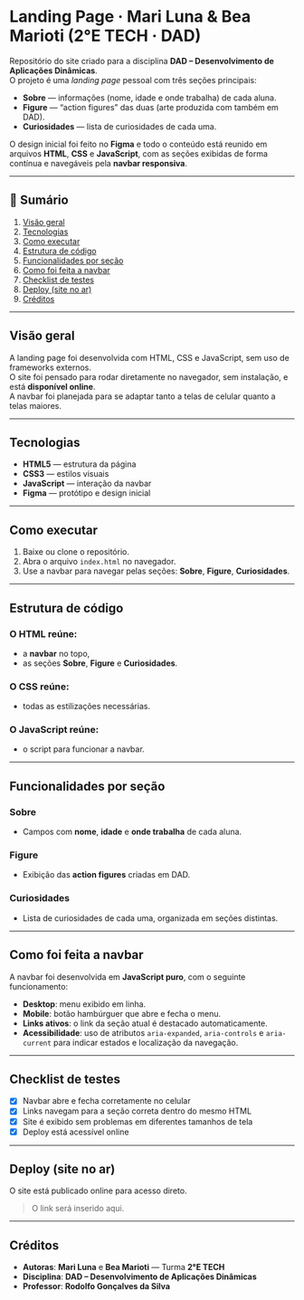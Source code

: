 # Landing Page · Mari Luna & Bea Marioti (2°E TECH · DAD)

Repositório do site criado para a disciplina **DAD – Desenvolvimento de Aplicações Dinâmicas**.  
O projeto é uma _landing page_ pessoal com três seções principais:

- **Sobre** — informações (nome, idade e onde trabalha) de cada aluna.  
- **Figure** — “action figures” das duas (arte produzida com também em DAD).  
- **Curiosidades** — lista de curiosidades de cada uma.  

O design inicial foi feito no **Figma** e todo o conteúdo está reunido em arquivos **HTML**, **CSS** e **JavaScript**, com as seções exibidas de forma contínua e navegáveis pela **navbar responsiva**.

---

## 🧭 Sumário

1. [Visão geral](#visão-geral)  
2. [Tecnologias](#tecnologias)  
3. [Como executar](#como-executar)  
4. [Estrutura de código](#estrutura-de-código)  
5. [Funcionalidades por seção](#funcionalidades-por-seção)  
6. [Como foi feita a navbar](#como-foi-feita-a-navbar)  
7. [Checklist de testes](#checklist-de-testes)  
8. [Deploy (site no ar)](#deploy-site-no-ar)  
9. [Créditos](#créditos)  

---

## Visão geral

A landing page foi desenvolvida com HTML, CSS e JavaScript, sem uso de frameworks externos.  
O site foi pensado para rodar diretamente no navegador, sem instalação, e está **disponível online**.  
A navbar foi planejada para se adaptar tanto a telas de celular quanto a telas maiores.  

---

## Tecnologias

- **HTML5** — estrutura da página  
- **CSS3** — estilos visuais  
- **JavaScript** — interação da navbar  
- **Figma** — protótipo e design inicial  

---

## Como executar

1. Baixe ou clone o repositório.  
2. Abra o arquivo `index.html` no navegador.  
3. Use a navbar para navegar pelas seções: **Sobre**, **Figure**, **Curiosidades**.  

---

## Estrutura de código

### O HTML reúne:
- a **navbar** no topo,  
- as seções **Sobre**, **Figure** e **Curiosidades**.  

### O CSS reúne:
- todas as estilizações necessárias.

### O JavaScript reúne:
- o script para funcionar a navbar.

---

## Funcionalidades por seção

### Sobre
- Campos com **nome**, **idade** e **onde trabalha** de cada aluna.  

### Figure
- Exibição das **action figures** criadas em DAD.  

### Curiosidades
- Lista de curiosidades de cada uma, organizada em seções distintas.  

---

## Como foi feita a navbar

A navbar foi desenvolvida em **JavaScript puro**, com o seguinte funcionamento:

- **Desktop**: menu exibido em linha.  
- **Mobile**: botão hambúrguer que abre e fecha o menu.  
- **Links ativos**: o link da seção atual é destacado automaticamente.  
- **Acessibilidade**: uso de atributos `aria-expanded`, `aria-controls` e `aria-current` para indicar estados e localização da navegação.  

---

## Checklist de testes

- [X] Navbar abre e fecha corretamente no celular  
- [X] Links navegam para a seção correta dentro do mesmo HTML  
- [X] Site é exibido sem problemas em diferentes tamanhos de tela  
- [X] Deploy está acessível online  

---

## Deploy (site no ar)

O site está publicado online para acesso direto.  
> O link será inserido aqui. 

---

## Créditos

- **Autoras**: **Mari Luna** e **Bea Marioti** — Turma **2°E TECH** 
- **Disciplina**: **DAD – Desenvolvimento de Aplicações Dinâmicas**
- **Professor**: **Rodolfo Gonçalves da Silva** 
